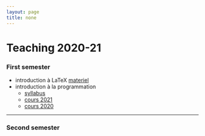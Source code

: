 ```yaml
---
layout: page
title: none
---
```


# Teaching 2020-21


### First semester


- introduction à LaTeX [materiel](./LATEX/)
- introduction à la programmation 
  - [syllabus](./syllabus.md)
  - [cours 2021](./PROG/index.md)
  - [cours 2020](./PROG/cours_2020.md)

---
 
### Second semester

